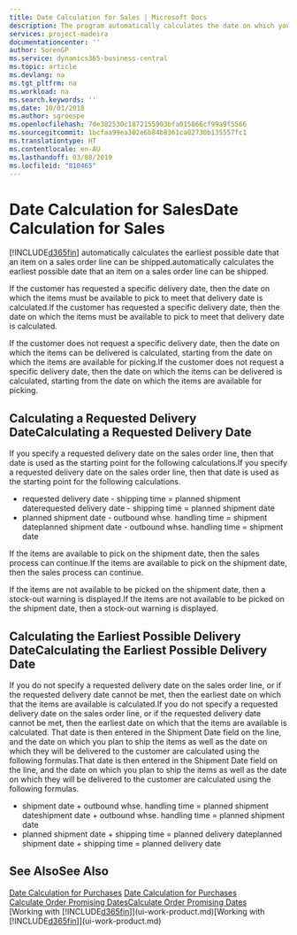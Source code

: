```yaml
---
title: Date Calculation for Sales | Microsoft Docs
description: The program automatically calculates the date on which you must order an item to have it in inventory on a certain date. This is the date on which you can expect items ordered on a particular date to be available for picking.
services: project-madeira
documentationcenter: ''
author: SorenGP
ms.service: dynamics365-business-central
ms.topic: article
ms.devlang: na
ms.tgt_pltfrm: na
ms.workload: na
ms.search.keywords: ''
ms.date: 10/01/2018
ms.author: sgroespe
ms.openlocfilehash: 7de382530c1872155903bfa015866cf99a9f5566
ms.sourcegitcommit: 1bcfaa99ea302e6b84b8361ca02730b135557fc1
ms.translationtype: HT
ms.contentlocale: en-AU
ms.lasthandoff: 03/08/2019
ms.locfileid: "810465"
---
```

# <a name="date-calculation-for-sales"></a><span data-ttu-id="79003-104">Date Calculation for Sales</span><span class="sxs-lookup"><span data-stu-id="79003-104">Date Calculation for Sales</span></span>
[!INCLUDE[d365fin](includes/d365fin_md.md)] <span data-ttu-id="79003-105">automatically calculates the earliest possible date that an item on a sales order line can be shipped.</span><span class="sxs-lookup"><span data-stu-id="79003-105">automatically calculates the earliest possible date that an item on a sales order line can be shipped.</span></span>

<span data-ttu-id="79003-106">If the customer has requested a specific delivery date, then the date on which the items must be available to pick to meet that delivery date is calculated.</span><span class="sxs-lookup"><span data-stu-id="79003-106">If the customer has requested a specific delivery date, then the date on which the items must be available to pick to meet that delivery date is calculated.</span></span>

<span data-ttu-id="79003-107">If the customer does not request a specific delivery date, then the date on which the items can be delivered is calculated, starting from the date on which the items are available for picking.</span><span class="sxs-lookup"><span data-stu-id="79003-107">If the customer does not request a specific delivery date, then the date on which the items can be delivered is calculated, starting from the date on which the items are available for picking.</span></span>

## <a name="calculating-a-requested-delivery-date"></a><span data-ttu-id="79003-108">Calculating a Requested Delivery Date</span><span class="sxs-lookup"><span data-stu-id="79003-108">Calculating a Requested Delivery Date</span></span>
<span data-ttu-id="79003-109">If you specify a requested delivery date on the sales order line, then that date is used as the starting point for the following calculations.</span><span class="sxs-lookup"><span data-stu-id="79003-109">If you specify a requested delivery date on the sales order line, then that date is used as the starting point for the following calculations.</span></span>

- <span data-ttu-id="79003-110">requested delivery date - shipping time = planned shipment date</span><span class="sxs-lookup"><span data-stu-id="79003-110">requested delivery date - shipping time = planned shipment date</span></span>
- <span data-ttu-id="79003-111">planned shipment date - outbound whse. handling time = shipment date</span><span class="sxs-lookup"><span data-stu-id="79003-111">planned shipment date - outbound whse. handling time = shipment date</span></span>

<span data-ttu-id="79003-112">If the items are available to pick on the shipment date, then the sales process can continue.</span><span class="sxs-lookup"><span data-stu-id="79003-112">If the items are available to pick on the shipment date, then the sales process can continue.</span></span>

<span data-ttu-id="79003-113">If the items are not available to be picked on the shipment date, then a stock-out warning is displayed.</span><span class="sxs-lookup"><span data-stu-id="79003-113">If the items are not available to be picked on the shipment date, then a stock-out warning is displayed.</span></span>

## <a name="calculating-the-earliest-possible-delivery-date"></a><span data-ttu-id="79003-114">Calculating the Earliest Possible Delivery Date</span><span class="sxs-lookup"><span data-stu-id="79003-114">Calculating the Earliest Possible Delivery Date</span></span>
<span data-ttu-id="79003-115">If you do not specify a requested delivery date on the sales order line, or if the requested delivery date cannot be met, then the earliest date on which that the items are available is calculated.</span><span class="sxs-lookup"><span data-stu-id="79003-115">If you do not specify a requested delivery date on the sales order line, or if the requested delivery date cannot be met, then the earliest date on which that the items are available is calculated.</span></span> <span data-ttu-id="79003-116">That date is then entered in the Shipment Date field on the line, and the date on which you plan to ship the items as well as the date on which they will be delivered to the customer are calculated using the following formulas.</span><span class="sxs-lookup"><span data-stu-id="79003-116">That date is then entered in the Shipment Date field on the line, and the date on which you plan to ship the items as well as the date on which they will be delivered to the customer are calculated using the following formulas.</span></span>

- <span data-ttu-id="79003-117">shipment date + outbound whse. handling time = planned shipment date</span><span class="sxs-lookup"><span data-stu-id="79003-117">shipment date + outbound whse. handling time = planned shipment date</span></span>
- <span data-ttu-id="79003-118">planned shipment date + shipping time = planned delivery date</span><span class="sxs-lookup"><span data-stu-id="79003-118">planned shipment date + shipping time = planned delivery date</span></span>


## <a name="see-also"></a><span data-ttu-id="79003-119">See Also</span><span class="sxs-lookup"><span data-stu-id="79003-119">See Also</span></span>  
 <span data-ttu-id="79003-120">[Date Calculation for Purchases](purchasing-date-calculation-for-purchases.md) </span><span class="sxs-lookup"><span data-stu-id="79003-120">[Date Calculation for Purchases](purchasing-date-calculation-for-purchases.md) </span></span>  
 [<span data-ttu-id="79003-121">Calculate Order Promising Dates</span><span class="sxs-lookup"><span data-stu-id="79003-121">Calculate Order Promising Dates</span></span>](sales-how-to-calculate-order-promising-dates.md)  
 <span data-ttu-id="79003-122">[Working with [!INCLUDE[d365fin](includes/d365fin_md.md)]](ui-work-product.md)</span><span class="sxs-lookup"><span data-stu-id="79003-122">[Working with [!INCLUDE[d365fin](includes/d365fin_md.md)]](ui-work-product.md)</span></span>
